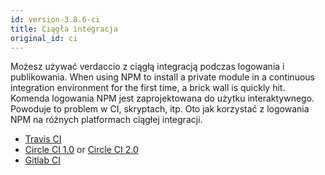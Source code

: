 ```yaml
---
id: version-3.8.6-ci
title: Ciągła integracja
original_id: ci
---
```

Możesz używać verdaccio z ciągłą integracją podczas logowania i publikowania. When using NPM to install a private module in a continuous integration environment for the first time, a brick wall is quickly hit. Komenda logowania NPM jest zaprojektowana do użytku interaktywnego. Powoduje to problem w CI, skryptach, itp. Oto jak korzystać z logowania NPM na różnych platformach ciągłej integracji.

- [Travis CI](https://remysharp.com/2015/10/26/using-travis-with-private-npm-deps)
- [Circle CI 1.0](https://circleci.com/docs/1.0/npm-login/) or [Circle CI 2.0](https://circleci.com/docs/2.0/deployment-integrations/#npm)
- [Gitlab CI](https://www.exclamationlabs.com/blog/continuous-deployment-to-npm-using-gitlab-ci/)